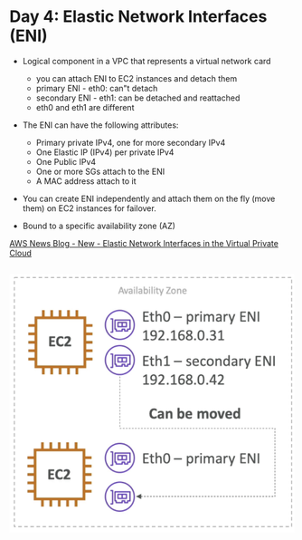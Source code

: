 # Day 4: Elastic Network Interfaces (ENI)

- Logical component in a VPC that represents a virtual network card
    - you can attach ENI to EC2 instances and detach them
    - primary ENI - eth0: can"t detach
    - secondary ENI - eth1: can be detached and reattached
    - eth0 and eth1 are different
- The ENI can have the following attributes:
    - Primary private IPv4, one for more secondary IPv4
    - One Elastic IP (IPv4) per private IPv4
    - One Public IPv4
    - One or more SGs attach to the ENI
    - A MAC address attach to it
    
- You can create ENI independently and attach them on the fly (move them) on EC2 instances for failover. 
- Bound to a specific availability zone (AZ)

[AWS News Blog - New - Elastic Network Interfaces in the Virtual Private Cloud](https://aws.amazon.com/blogs/aws/new-elastic-network-interfaces-in-the-virtual-private-cloud/)
##
![](ENI.png)
